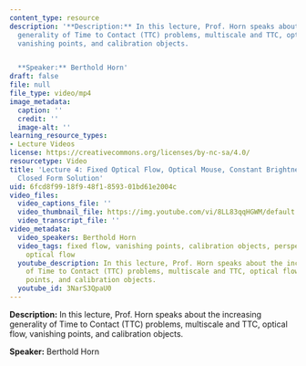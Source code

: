 ```yaml
---
content_type: resource
description: '**Description:** In this lecture, Prof. Horn speaks about the increasing
  generality of Time to Contact (TTC) problems, multiscale and TTC, optical flow,
  vanishing points, and calibration objects.


  **Speaker:** Berthold Horn'
draft: false
file: null
file_type: video/mp4
image_metadata:
  caption: ''
  credit: ''
  image-alt: ''
learning_resource_types:
- Lecture Videos
license: https://creativecommons.org/licenses/by-nc-sa/4.0/
resourcetype: Video
title: 'Lecture 4: Fixed Optical Flow, Optical Mouse, Constant Brightness Assumption,
  Closed Form Solution'
uid: 6fcd8f99-18f9-48f1-8593-01bd61e2004c
video_files:
  video_captions_file: ''
  video_thumbnail_file: https://img.youtube.com/vi/8LL83qqHGWM/default.jpg
  video_transcript_file: ''
video_metadata:
  video_speakers: Berthold Horn
  video_tags: fixed flow, vanishing points, calibration objects, perspective projection,
    optical flow
  youtube_description: In this lecture, Prof. Horn speaks about the increasing generality
    of Time to Contact (TTC) problems, multiscale and TTC, optical flow, vanishing
    points, and calibration objects.
  youtube_id: 3NarS3QpaU0
---
```

**Description:** In this lecture, Prof. Horn speaks about the increasing generality of Time to Contact (TTC) problems, multiscale and TTC, optical flow, vanishing points, and calibration objects.

**Speaker:** Berthold Horn